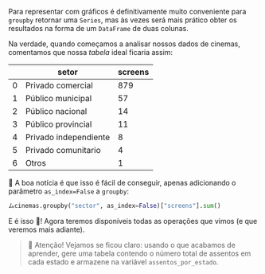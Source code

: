 Para representar com gráficos é definitivamente muito conveniente para `groupby` retornar uma `Series`, mas às vezes será mais prático obter os resultados na forma de um `DataFrame` de duas colunas.

Na verdade, quando começamos a analisar nossos dados de cinemas, comentamos que nossa _tabela_ ideal ficaria assim:

||setor|screens|
|---|---|---|
|0|Privado comercial|879|
|1|Público municipal|57|
|2|Público nacional|14|
|3|Público provincial|11|
|4|Privado independiente|8|
|5|Privado comunitario|4|
|6|Otros|1|

📰 A boa notícia é que isso é fácil de conseguir, apenas adicionando o parâmetro `as_index=False` a `groupby`:

```python
ムcinemas.groupby("sector", as_index=False)["screens"].sum()
```

E é isso :tada:! Agora teremos disponíveis todas as operações que vimos (e que veremos mais adiante).

> 🛑 Atenção! Vejamos se ficou claro: usando o que acabamos de aprender, gere uma tabela contendo o número total de assentos em cada estado e armazene na variável `assentos_por_estado`.
